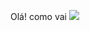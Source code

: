 Olá! como vai
<img src="https://i.pinimg.com/originals/dd/31/d2/dd31d2dd156204fcf9b6aa1c54455adb.gif"></img>

<!--
**natanribeirobarbosa/natanribeirobarbosa** is a ✨ _special_ ✨ repository because its `README.md` (this file) appears on your GitHub profile.

Here are some ideas to get you started:

- 🔭 I’m currently working on ...
- 🌱 I’m currently learning ...
- 👯 I’m looking to collaborate on ...
- 🤔 I’m looking for help with ...
- 💬 Ask me about ...
- 📫 How to reach me: ...
- 😄 Pronouns: ...
- ⚡ Fun fact: ...
-->
